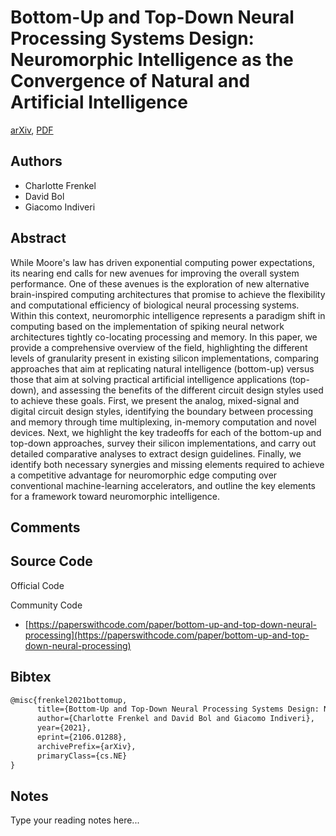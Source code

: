 
# Bottom-Up and Top-Down Neural Processing Systems Design: Neuromorphic Intelligence as the Convergence of Natural and Artificial Intelligence

[arXiv](https://arxiv.org/abs/2106.01288), [PDF](https://arxiv.org/pdf/2106.01288.pdf)

## Authors

- Charlotte Frenkel
- David Bol
- Giacomo Indiveri

## Abstract

While Moore's law has driven exponential computing power expectations, its nearing end calls for new avenues for improving the overall system performance. One of these avenues is the exploration of new alternative brain-inspired computing architectures that promise to achieve the flexibility and computational efficiency of biological neural processing systems. Within this context, neuromorphic intelligence represents a paradigm shift in computing based on the implementation of spiking neural network architectures tightly co-locating processing and memory. In this paper, we provide a comprehensive overview of the field, highlighting the different levels of granularity present in existing silicon implementations, comparing approaches that aim at replicating natural intelligence (bottom-up) versus those that aim at solving practical artificial intelligence applications (top-down), and assessing the benefits of the different circuit design styles used to achieve these goals. First, we present the analog, mixed-signal and digital circuit design styles, identifying the boundary between processing and memory through time multiplexing, in-memory computation and novel devices. Next, we highlight the key tradeoffs for each of the bottom-up and top-down approaches, survey their silicon implementations, and carry out detailed comparative analyses to extract design guidelines. Finally, we identify both necessary synergies and missing elements required to achieve a competitive advantage for neuromorphic edge computing over conventional machine-learning accelerators, and outline the key elements for a framework toward neuromorphic intelligence.

## Comments



## Source Code

Official Code



Community Code

- [https://paperswithcode.com/paper/bottom-up-and-top-down-neural-processing](https://paperswithcode.com/paper/bottom-up-and-top-down-neural-processing)

## Bibtex

```tex
@misc{frenkel2021bottomup,
      title={Bottom-Up and Top-Down Neural Processing Systems Design: Neuromorphic Intelligence as the Convergence of Natural and Artificial Intelligence}, 
      author={Charlotte Frenkel and David Bol and Giacomo Indiveri},
      year={2021},
      eprint={2106.01288},
      archivePrefix={arXiv},
      primaryClass={cs.NE}
}
```

## Notes

Type your reading notes here...

